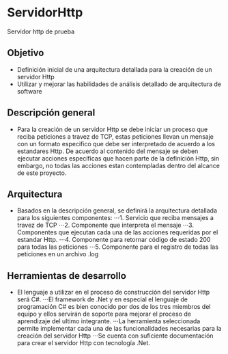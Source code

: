 # ServidorHttp
Servidor http de prueba

## Objetivo
* Definición inicial de una arquitectura detallada para la creación de un servidor Http
* Utilizar y mejorar las habilidades de análisis detallado de arquitectura de software


## Descripción general
* Para la creación de un servidor Http se debe iniciar un proceso que reciba peticiones a travez de TCP, estas peticiones llevan un mensaje con un formato especifico que debe ser interpretado de acuerdo a los estandares Http. De acuerdo al contenido del mensaje se deben ejecutar acciones específicas que hacen parte de la definición Http, sin embargo, no todas las acciones estan contempladas dentro del alcance de este proyecto.

## Arquitectura
* Basados en la descripción general, se definirá la arquitectura detallada para los siguientes componentes:
⋅⋅⋅1. Servicio que reciba mensajes a travez de TCP
⋅⋅⋅2. Componente que interpreta el mensaje
⋅⋅⋅3. Componentes que ejecutan cada una de las acciones requeridas por el estandar Http.
⋅⋅⋅4. Componente para retornar código de estado 200 para todas las peticiones
⋅⋅⋅5. Componente para el registro de todas las peticiones en un archivo .log


## Herramientas de desarrollo
* El lenguaje a utilizar en el proceso de construcción del servidor Http será C#. 
⋅⋅⋅El framework de .Net y en especial el lenguaje de programación C# es bien conocido por dos de los tres miembros del equipo y ellos servirán de soporte para mejorar el proceso de aprendizaje del ultimo integrante. 
⋅⋅⋅La herramienta seleccionada permite implementar cada una de las funcionalidades necesarias para la creación del servidor Http
⋅⋅⋅Se cuenta con suficiente documentación para crear el servidor Http con tecnología .Net.
